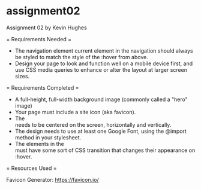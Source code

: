 # assignment02

Assignment 02 by Kevin Hughes

= Requirements Needed =

- The navigation element current element in the navigation should always be styled to match the style of the :hover from above.
- Design your page to look and function well on a mobile device first, and use CSS media queries to enhance or alter the layout at larger screen sizes.

= Requirements Completed =
- A full-height, full-width background image (commonly called a "hero" image)
- Your page must include a site icon (aka favicon).
- The <main> needs to be centered on the screen, horizontally and vertically.
- The design needs to use at least one Google Font, using the @import method in your stylesheet.
- The elements in the <nav> must have some sort of CSS transition that changes their appearance on :hover.

= Resources Used =

Favicon Generator:
https://favicon.io/